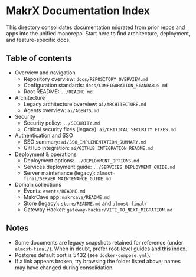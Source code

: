# MakrX Documentation Index

This directory consolidates documentation migrated from prior repos and apps into the unified monorepo. Start here to find architecture, deployment, and feature-specific docs.

## Table of contents

- Overview and navigation
  - Repository overview: `docs/REPOSITORY_OVERVIEW.md`
  - Configuration standards: `docs/CONFIGURATION_STANDARDS.md`
  - Root README: `../README.md`
- Architecture
  - Legacy architecture overview: `ai/ARCHITECTURE.md`
  - Agents overview: `ai/AGENTS.md`
- Security
  - Security policy: `../SECURITY.md`
  - Critical security fixes (legacy): `ai/CRITICAL_SECURITY_FIXES.md`
- Authentication and SSO
  - SSO summary: `ai/SSO_IMPLEMENTATION_SUMMARY.md`
  - GitHub integration: `ai/GITHUB_INTEGRATION_README.md`
- Deployment & operations
  - Deployment options: `../DEPLOYMENT_OPTIONS.md`
  - Services deployment guide: `../SERVICES_DEPLOYMENT_GUIDE.md`
  - Server maintenance (legacy): `almost-final/SERVER_MAINTENANCE_GUIDE.md`
- Domain collections
  - Events: `events/README.md`
  - MakrCave app: `makrcave/README.md`
  - Store (legacy): `store/README.md` and `almost-final/`
  - Gateway Hacker: `gateway-hacker/VITE_TO_NEXT_MIGRATION.md`

## Notes

- Some documents are legacy snapshots retained for reference (under `almost-final/`). When in doubt, prefer root-level guides and this index.
- Postgres default port is 5432 (see `docker-compose.yml`).
- If a link appears broken, try browsing the folder listed above; names may have changed during consolidation.
